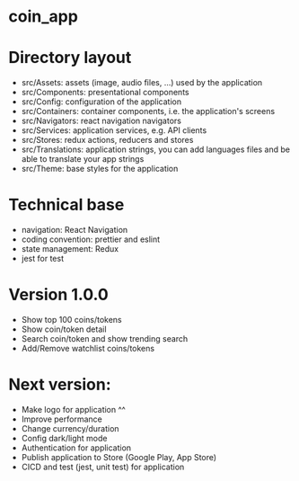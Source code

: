 # coin_app
# Directory layout 
* src/Assets: assets (image, audio files, ...) used by the application
* src/Components: presentational components
* src/Config: configuration of the application
* src/Containers: container components, i.e. the application's screens
* src/Navigators: react navigation navigators
* src/Services: application services, e.g. API clients
* src/Stores: redux actions, reducers and stores
* src/Translations: application strings, you can add languages files and be able to translate your app strings
* src/Theme: base styles for the application
# Technical base
* navigation: React Navigation
* coding convention: prettier and eslint
* state management: Redux
* jest for test
# Version 1.0.0
* Show top 100 coins/tokens
* Show coin/token detail
* Search coin/token and show trending search
* Add/Remove watchlist coins/tokens
# Next version:
* Make logo for application ^^
* Improve performance
* Change currency/duration
* Config dark/light mode
* Authentication for application
* Publish application to Store (Google Play, App Store)
* CICD and test (jest, unit test) for application